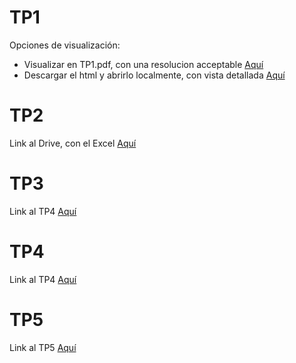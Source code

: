 # TP1
Opciones de visualización:
- Visualizar en TP1.pdf, con una resolucion acceptable [Aquí](./resources/TP1.pdf)
- Descargar el html y abrirlo localmente, con vista detallada [Aquí](./resources/TP1.html)

# TP2
Link al Drive, con el Excel [Aquí](
https://docs.google.com/spreadsheets/d/19aTSzIjQNs6RBNJFz0bftTlqKr-uWbohbBZnxmP0-r0/edit?gid=0#gid=0)

# TP3
Link al TP4 [Aquí](./resources/TP3.md)

# TP4
Link al TP4 [Aquí](./resources/TP4.md)

# TP5
Link al TP5 [Aquí](./resources/TP5.md)
